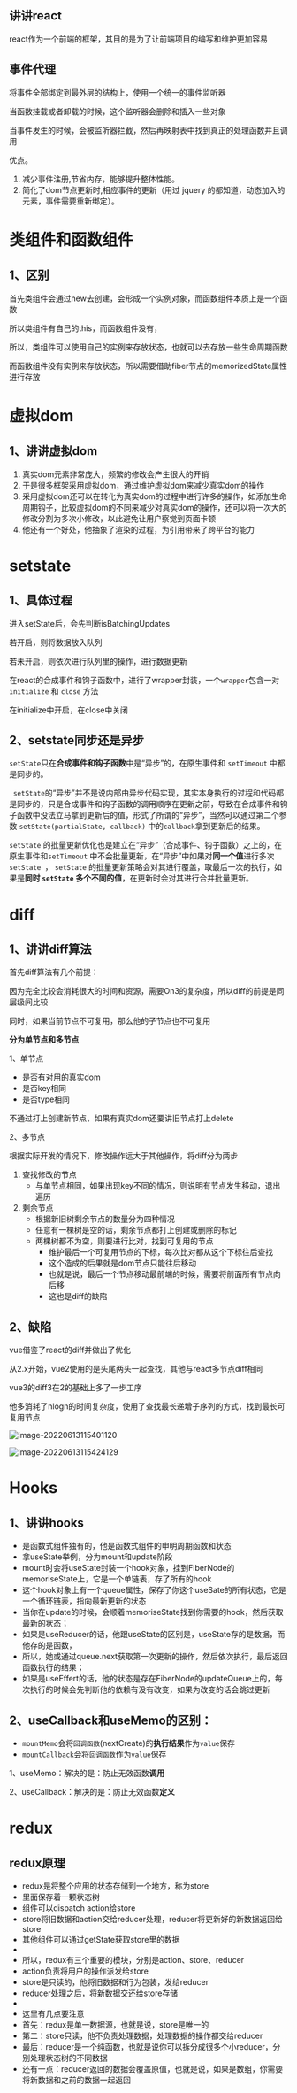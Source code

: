 ## 讲讲react

react作为一个前端的框架，其目的是为了让前端项目的编写和维护更加容易



##  事件代理 

将事件全部绑定到最外层的结构上，使用一个统一的事件监听器

当函数挂载或者卸载的时候，这个监听器会删除和插入一些对象

当事件发生的时候，会被监听器拦截，然后再映射表中找到真正的处理函数并且调用

优点。

1. 减少事件注册,节省内存，能够提升整体性能。
2. 简化了dom节点更新时,相应事件的更新（用过 jquery 的都知道，动态加入的元素，事件需要重新绑定）。

# 类组件和函数组件

## 1、区别

首先类组件会通过new去创建，会形成一个实例对象，而函数组件本质上是一个函数

所以类组件有自己的this，而函数组件没有，

所以，类组件可以使用自己的实例来存放状态，也就可以去存放一些生命周期函数

而函数组件没有实例来存放状态，所以需要借助fiber节点的memorizedState属性进行存放





#  虚拟dom 

## 1、讲讲虚拟dom

1. 真实dom元素非常庞大，频繁的修改会产生很大的开销
2. 于是很多框架采用虚拟dom，通过维护虚拟dom来减少真实dom的操作
3. 采用虚拟dom还可以在转化为真实dom的过程中进行许多的操作，如添加生命周期钩子，比较虚拟dom的不同来减少对真实dom的操作，还可以将一次大的修改分割为多次小修改，以此避免让用户察觉到页面卡顿
4. 他还有一个好处，他抽象了渲染的过程，为引用带来了跨平台的能力



#  setstate

##  1、具体过程 

进入setState后，会先判断isBatchingUpdates

若开启，则将数据放入队列

若未开启，则依次进行队列里的操作，进行数据更新



在react的合成事件和钩子函数中，进行了wrapper封装，一个`wrapper`包含一对 `initialize` 和 `close` 方法

在initialize中开启，在close中关闭



## 2、setstate同步还是异步

`setState`只在**合成事件和钩子函数**中是“异步”的，在原生事件和 `setTimeout` 中都是同步的。

` setState`的“异步”并不是说内部由异步代码实现，其实本身执行的过程和代码都是同步的，只是合成事件和钩子函数的调用顺序在更新之前，导致在合成事件和钩子函数中没法立马拿到更新后的值，形式了所谓的“异步”，当然可以通过第二个参数 `setState(partialState, callback)` 中的`callback`拿到更新后的结果。

`setState` 的批量更新优化也是建立在“异步”（合成事件、钩子函数）之上的，在原生事件和`setTimeout` 中不会批量更新，在“异步”中如果对**同一个值**进行多次 `setState `， `setState` 的批量更新策略会对其进行覆盖，取最后一次的执行，如果是**同时 `setState` 多个不同的值**，在更新时会对其进行合并批量更新。



# diff

## 1、讲讲diff算法

首先diff算法有几个前提：

因为完全比较会消耗很大的时间和资源，需要On3的复杂度，所以diff的前提是同层级间比较

同时，如果当前节点不可复用，那么他的子节点也不可复用

**分为单节点和多节点**

1、单节点

- 是否有对用的真实dom
- 是否key相同
- 是否type相同

不通过打上创建新节点，如果有真实dom还要讲旧节点打上delete

2、多节点

根据实际开发的情况下，修改操作远大于其他操作，将diff分为两步

1. 查找修改的节点
   - 与单节点相同，如果出现key不同的情况，则说明有节点发生移动，退出遍历
2. 剩余节点
   - 根据新旧树剩余节点的数量分为四种情况
   - 任意有一棵树是空的话，剩余节点都打上创建或删除的标记
   - 两棵树都不为空，则要进行比对，找到可复用的节点
     - 维护最后一个可复用节点的下标，每次比对都从这个下标往后查找
     - 这个造成的后果就是dom节点只能往后移动
     - 也就是说，最后一个节点移动最前端的时候，需要将前面所有节点向后移
     - 这也是diff的缺陷



## 2、缺陷

vue借鉴了react的diff并做出了优化

从2.x开始，vue2使用的是头尾两头一起查找，其他与react多节点diff相同



vue3的diff3在2的基础上多了一步工序

他多消耗了nlogn的时间复杂度，使用了查找最长递增子序列的方式，找到最长可复用节点

![image-20220613115401120](https://raw.githubusercontent.com/LShang233/mdImg/master/img/20220613115401.png)

![image-20220613115424129](https://raw.githubusercontent.com/LShang233/mdImg/master/img/20220613115424.png)





# Hooks

## 1、讲讲hooks

- 是函数式组件独有的，他是函数式组件的申明周期函数和状态
- 拿useState举例，分为mount和update阶段
- mount时会将useState封装一个hook对象，挂到FiberNode的memoriseState上，它是一个单链表，存了所有的hook
- 这个hook对象上有一个queue属性，保存了你这个useSate的所有状态，它是一个循环链表，指向最新更新的状态
- 当你在update的时候，会顺着memoriseState找到你需要的hook，然后获取最新的状态；
- 如果是useReducer的话，他跟useState的区别是，useState存的是数据，而他存的是函数，
- 所以，她或通过queue.next获取第一次更新的操作，然后依次执行，最后返回函数执行的结果；
- 如果是useEffert的话，他的状态是存在FiberNode的updateQueue上的，每次执行的时候会先判断他的依赖有没有改变，如果为改变的话会跳过更新

## 2、useCallback和useMemo的区别：

- `mountMemo`会将`回调函数`(nextCreate)的**执行结果**作为`value`保存
- `mountCallback`会将`回调函数`作为`value`保存



1、useMemo：解决的是：防止无效函数**调用**

2、useCallback：解决的是：防止无效函数**定义**



# redux

##  redux原理 

- redux是将整个应用的状态存储到一个地方，称为store
- 里面保存着一颗状态树
- 组件可以dispatch action给store
- store将旧数据和action交给reducer处理，reducer将更新好的新数据返回给store
- 其他组件可以通过getState获取store里的数据
- 
- 所以，redux有三个重要的模块，分别是action、store、reducer
- action负责将用户的操作派发给store
- store是只读的，他将旧数据和行为包装，发给reducer
- reducer处理之后，将新数据交还给store存储
- 
- 这里有几点要注意
- 首先：redux是单一数据源，也就是说，store是唯一的
- 第二：store只读，他不负责处理数据，处理数据的操作都交给reducer
- 最后：reducer是一个纯函数，也就是说你可以拆分成很多个小reducer，分别处理状态树的不同数据
- 还有一点：reducer返回的数据会覆盖原值，也就是说，如果是数组，你需要将新数据和之前的数据一起返回

















